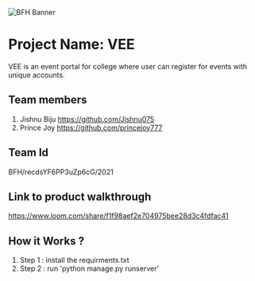 ![BFH Banner](https://trello-attachments.s3.amazonaws.com/542e9c6316504d5797afbfb9/542e9c6316504d5797afbfc1/39dee8d993841943b5723510ce663233/Frame_19.png)
# Project Name: VEE
VEE is an event portal for college where user can register for events with unique accounts.
## Team members
1. Jishnu Biju https://github.com/Jishnu075
2. Prince Joy https://github.com/princejoy777
## Team Id
BFH/recdsYF6PP3uZp6cG/2021
## Link to product walkthrough
https://www.loom.com/share/f1f98aef2e704975bee28d3c4fdfac41
## How it Works ?
1. Step 1 : install the requirments.txt
3. Step 2 : run 'python manage.py runserver'


